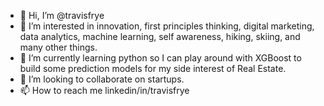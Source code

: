 - 👋 Hi, I’m @travisfrye
- 👀 I’m interested in innovation, first principles thinking, digital marketing, data analytics, machine learning, self awareness, hiking, skiing, and many other things.
- 🌱 I’m currently learning python so I can play around with XGBoost to build some prediction models for my side interest of Real Estate.
- 💞️ I’m looking to collaborate on startups.
- 📫 How to reach me linkedin/in/travisfrye

<!---
travisfrye/travisfrye is a ✨ special ✨ repository because its `README.md` (this file) appears on your GitHub profile.
You can click the Preview link to take a look at your changes.
--->
